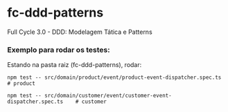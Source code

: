 # fc-ddd-patterns
Full Cycle 3.0 - DDD: Modelagem Tática e Patterns


### Exemplo para rodar os testes:

Estando na pasta raiz (fc-ddd-patterns), rodar:
```shell
npm test -- src/domain/product/event/product-event-dispatcher.spec.ts      # product

npm test -- src/domain/customer/event/customer-event-dispatcher.spec.ts    # customer
```

